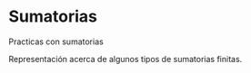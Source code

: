 # Sumatorias
Practicas con sumatorias

Representación acerca de algunos tipos de sumatorias finitas.
